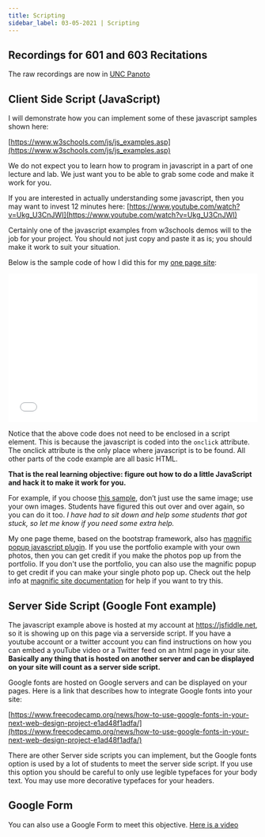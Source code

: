 ```yaml
---
title: Scripting
sidebar_label: 03-05-2021 | Scripting
---
```


## Recordings for 601 and 603 Recitations
The raw recordings are now in [UNC Panoto](https://uncch.hosted.panopto.com)

## Client Side Script (JavaScript)

I will demonstrate how you can implement some of these javascript samples shown here:

[https://www.w3schools.com/js/js_examples.asp](https://www.w3schools.com/js/js_examples.asp)

We do not expect you to learn how to program in javascript in a part of one lecture and lab. We just want you to be able to grab some code and make it work for you.

If you are interested in actually understanding some javascript, then you may want to invest 12 minutes here: [https://www.youtube.com/watch?v=Ukg_U3CnJWI](https://www.youtube.com/watch?v=Ukg_U3CnJWI)

Certainly one of the javascript examples from w3schools demos will to the job for your project. You should not just copy and paste it as is; you should make it work to suit your situation.

Below is the sample code of how I did this for my  [one page site](https://opal.ils.unc.edu/~lblakej/website-helps/02-one-page-final-sample/):

<iframe width="100%" height="300" src="//jsfiddle.net/lblakej/7aLoqsw3/29/embedded/html,result/dark/" allowfullscreen="allowfullscreen" allowpaymentrequest frameborder="0"></iframe>

Notice that the above code does not need to be enclosed in a script element. This is because the javascript is coded into the ```onclick``` attribute. The onclick attribute is the only place where javascript is to be found. All other parts of the code example are all basic HTML.

**That is the real learning objective: figure out how to do a little JavaScript and hack it to make it work for you.**

For example, if you choose [this sample](https://www.w3schools.com/js/tryit.asp?filename=tryjs_intro_lightbulb), don’t just use the same image; use your own images. Students have figured this out over and over again, so you can do it too. <em>I have had to sit down and help some students that got stuck, so let me know if you need some extra help.</em>

My one page theme, based on the bootstrap framework, also has [magnific popup javascript plugin](https://dimsemenov.com/plugins/magnific-popup/). If you use the portfolio example with your own photos, then you can get credit if you make the photos pop up from the portfolio. If you don't use the portfolio, you can also use the magnific popup to get credit if you can make your single photo pop up. Check out the help info at [magnific site documentation](https://dimsemenov.com/plugins/magnific-popup/documentation.html) for help if you want to try this.


## Server Side Script (Google Font example)

The javascript example above is hosted at my account at https://jsfiddle.net, so it is showing up on this page via a serverside script. If you have a youtube account or a twitter account you can find instructions on how you can embed a youTube video or a Twitter feed on an html page in your site. **Basically any thing that is hosted on another server and can be displayed on your site will count as a server side script.**

Google fonts are hosted on Google servers and can be displayed on your pages. Here is a link that describes how to integrate Google fonts into your site:

[https://www.freecodecamp.org/news/how-to-use-google-fonts-in-your-next-web-design-project-e1ad48f1adfa/](https://www.freecodecamp.org/news/how-to-use-google-fonts-in-your-next-web-design-project-e1ad48f1adfa/)

There are other Server side scripts you can implement, but the Google fonts option is used by a lot of students to meet the server side script. If you use this option you should be careful to only use legible typefaces for your body text. You may use more decorative typefaces for your headers.

## Google Form
You can also use a Google Form to meet this objective. [Here is a video](https://www.youtube.com/watch?v=BtoOHhA3aPQ)
